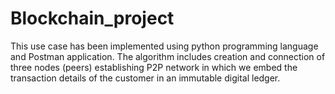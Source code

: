 # Blockchain_project
This use case has been implemented using python programming language and Postman
application. The algorithm includes creation and connection of three nodes (peers)
establishing P2P network in which we embed the transaction details of the customer in an
immutable digital ledger.
